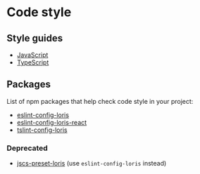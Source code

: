 # Code style

## Style guides

* [JavaScript](javascript.md)
* [TypeScript](typescript.md)

## Packages

List of npm packages that help check code style in your project:

* [eslint-config-loris](packages/eslint-config-loris)
* [eslint-config-loris-react](packages/eslint-config-loris-react)
* [tslint-config-loris](packages/tslint-config-loris)

### Deprecated

* [jscs-preset-loris](packages/jscs-preset-loris) (use `eslint-config-loris` instead)
